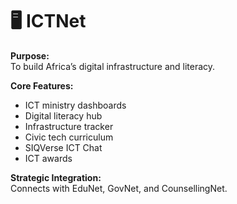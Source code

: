 # 🖥️ ICTNet

**Purpose:**  
To build Africa’s digital infrastructure and literacy.

**Core Features:**
- ICT ministry dashboards
- Digital literacy hub
- Infrastructure tracker
- Civic tech curriculum
- SIQVerse ICT Chat
- ICT awards

**Strategic Integration:**  
Connects with EduNet, GovNet, and CounsellingNet.
